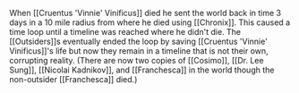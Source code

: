 When [[Cruentus 'Vinnie' Vinificus]] died he sent the world back in time 3 days in a 10 mile radius from where he died using [[Chronix]]. This caused a time loop until a timeline was reached where he didn't die. The [[Outsiders]]s eventually ended the loop by saving [[Cruentus 'Vinnie' Vinificus]]'s life but now they remain in a timeline that is not their own, corrupting reality. (There are now two copies of [[Cosimo]], [[Dr. Lee Sung]], [[Nicolai Kadnikov]], and [[Franchesca]] in the world though the non-outsider [[Franchesca]] died.)